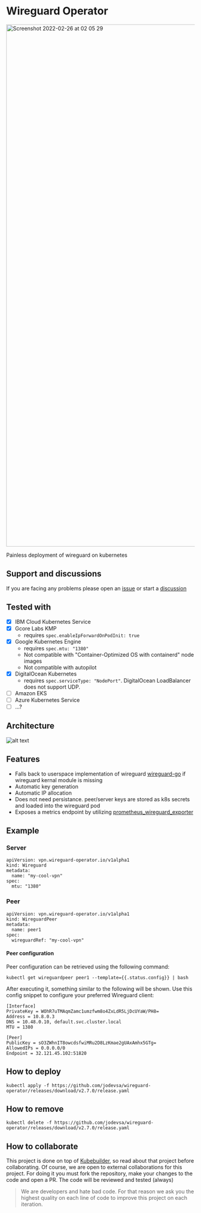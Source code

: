 # Wireguard Operator
<img width="1394" alt="Screenshot 2022-02-26 at 02 05 29" src="https://user-images.githubusercontent.com/14154314/177223431-445fbbb1-ff5b-4fd5-86b3-850b81f0a98f.png">

Painless deployment of wireguard on kubernetes

## Support and discussions

If you are facing any problems please open an [issue](https://github.com/jodevsa/wireguard-operator/issues) or start a 
[discussion](https://github.com/jodevsa/wireguard-operator/discussions) 

## Tested with
- [x] IBM Cloud Kubernetes Service
- [x] Gcore Labs KMP
  * requires `spec.enableIpForwardOnPodInit: true`
- [x] Google Kubernetes Engine
  * requires `spec.mtu: "1380"`
  * Not compatible with "Container-Optimized OS with containerd" node images
  * Not compatible with autopilot
- [x] DigitalOcean Kubernetes
  * requires `spec.serviceType: "NodePort"`. DigitalOcean LoadBalancer does not support UDP. 
- [ ] Amazon EKS
- [ ] Azure Kubernetes Service
- [ ] ...?

## Architecture 

![alt text](./readme/main.png)

## Features 
* Falls back to userspace implementation of wireguard [wireguard-go](https://github.com/WireGuard/wireguard-go) if wireguard kernal module is missing
* Automatic key generation
* Automatic IP allocation
* Does not need persistance. peer/server keys are stored as k8s secrets and loaded into the wireguard pod
* Exposes a metrics endpoint by utilizing [prometheus_wireguard_exporter](https://github.com/MindFlavor/prometheus_wireguard_exporter)

## Example

### Server

```
apiVersion: vpn.wireguard-operator.io/v1alpha1
kind: Wireguard
metadata:
  name: "my-cool-vpn"
spec:
  mtu: "1380"
```

### Peer

```
apiVersion: vpn.wireguard-operator.io/v1alpha1
kind: WireguardPeer
metadata:
  name: peer1
spec:
  wireguardRef: "my-cool-vpn"
```

#### Peer configuration

Peer configuration can be retrieved using the following command:

```console
kubectl get wireguardpeer peer1 --template={{.status.config}} | bash
```

After executing it, something similar to the following will be shown. Use this config snippet to configure your
preferred Wireguard client:

```console
[Interface]
PrivateKey = WOhR7uTMAqmZamc1umzfwm8o4ZxLdR5LjDcUYaW/PH8=
Address = 10.8.0.3
DNS = 10.48.0.10, default.svc.cluster.local
MTU = 1380

[Peer]
PublicKey = sO3ZWhnIT8owcdsfwiMRu2D8LzKmae2gUAxAmhx5GTg=
AllowedIPs = 0.0.0.0/0
Endpoint = 32.121.45.102:51820
```

## How to deploy
```
kubectl apply -f https://github.com/jodevsa/wireguard-operator/releases/download/v2.7.0/release.yaml
```

## How to remove
```
kubectl delete -f https://github.com/jodevsa/wireguard-operator/releases/download/v2.7.0/release.yaml
```

## How to collaborate

This project is done on top of [Kubebuilder](https://github.com/kubernetes-sigs/kubebuilder), so read about that project
before collaborating. Of course, we are open to external collaborations for this project. For doing it you must fork the
repository, make your changes to the code and open a PR. The code will be reviewed and tested (always)

> We are developers and hate bad code. For that reason we ask you the highest quality on each line of code to improve
> this project on each iteration.
